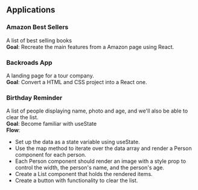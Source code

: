 ## Applications
### Amazon Best Sellers
A list of best selling books  
 **Goal**: Recreate the main features from a Amazon page using React.

### Backroads App
A landing page for a tour company.  
 **Goal**: Convert a HTML and CSS project into a React one.

### Birthday Reminder
A list of people displaying name, photo and age, and we'll also be able to clear the list.  
**Goal**: Become familiar with useState  
**Flow**:
- Set up the data as a state variable using useState.
- Use the map method to iterate over the data array and render a Person component for each person.
- Each Person component should render an image with a style prop to control the width, the person's name, and the person's age.
- Create a List component that holds the rendered items.
- Create a button with functionality to clear the list.
